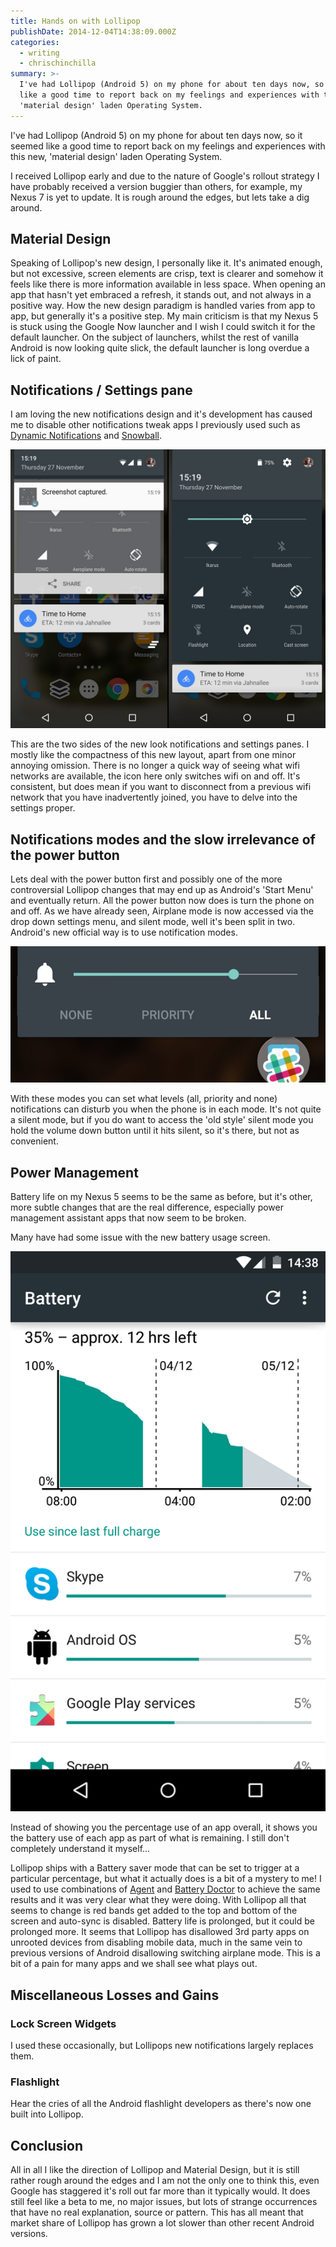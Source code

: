 ```yaml
---
title: Hands on with Lollipop
publishDate: 2014-12-04T14:38:09.000Z
categories:
  - writing
  - chrischinchilla
summary: >-
  I've had Lollipop (Android 5) on my phone for about ten days now, so it seemed
  like a good time to report back on my feelings and experiences with this new,
  'material design' laden Operating System.
---
```


I've had Lollipop (Android 5) on my phone for about ten days now, so it seemed like a good time to report back on my feelings and experiences with this new, 'material design' laden Operating System.

I received Lollipop early and due to the nature of Google's rollout strategy I have probably received a version buggier than others, for example, my Nexus 7 is yet to update. It is rough around the edges, but lets take a dig around.

## Material Design
Speaking of Lollipop's new design, I personally like it. It's animated enough, but not excessive, screen elements are crisp, text is clearer and somehow it feels like there is more information available in less space. When opening an app that hasn't yet embraced a refresh, it stands out, and not always in a positive way. How the new design paradigm is handled varies from app to app, but generally it's a positive step. My main criticism is that my Nexus 5 is stuck using the Google Now launcher and I wish I could switch it for the default launcher. On the subject of launchers, whilst the rest of vanilla Android is now looking quite slick, the default launcher is long overdue a lick of paint.

## Notifications / Settings pane
I am loving the new notifications design and it's development has caused me to disable other notifications tweak apps I previously used such as <a href="https://play.google.com/store/apps/details?id=com.greatbytes.activenotifications&hl=en" target="_blank">Dynamic Notifications</a> and <a href="https://play.google.com/store/apps/details?id=com.squanda.swoop.app" target="_blank">Snowball</a>.

![](/images/notscreen.jpg)

This are the two sides of the new look notifications and settings panes. I mostly like the compactness of this new layout, apart from one minor annoying omission. There is no longer a quick way of seeing what wifi networks are available, the icon here only switches wifi on and off. It's consistent, but does mean if you want to disconnect from a previous wifi network that you have inadvertently joined, you have to delve into the settings proper.

## Notifications modes and the slow irrelevance of the power button
Lets deal with the power button first and possibly one of the more controversial Lollipop changes that may end up as Android's 'Start Menu' and eventually return. All the power button now does is turn the phone on and off. As we have already seen, Airplane mode is now accessed via the drop down settings menu, and silent mode, well it's been split in two. Android's new official way is to use notification modes.

![](/images/notmode.jpg)

With these modes you can set what levels (all, priority and none) notifications can disturb you when the phone is in each mode. It's not quite a silent mode, but if you do want to access the 'old style' silent mode you hold the volume down button until it hits silent, so it's there, but not as convenient.

## Power Management
Battery life on my Nexus 5 seems to be the same as before, but it's other, more subtle changes that are the real difference, especially power management assistant apps that now seem to be broken.

Many have had some issue with the new battery usage screen.

![](/images/battery.png)

Instead of showing you the percentage use of an app overall, it shows you the battery use of each app as part of what is remaining. I still don't completely understand it myself...

Lollipop ships with a Battery saver mode that can be set to trigger at a particular percentage, but what it actually does is a bit of a mystery to me! I used to use combinations of <a href="https://play.google.com/store/apps/details?id=com.tryagent" target="_blank">Agent</a> and <a href="https://play.google.com/store/apps/details?id=com.ijinshan.kbatterydoctor_en&hl=en" target="_blank">Battery Doctor</a> to achieve the same results and it was very clear what they were doing. With Lollipop all that seems to change is red bands get added to the top and bottom of the screen and auto-sync is disabled. Battery life is prolonged, but it could be prolonged more. It seems that Lollipop has disallowed 3rd party apps on unrooted devices from disabling mobile data, much in the same vein to previous versions of Android disallowing switching airplane mode. This is a bit of a pain for many apps and we shall see what plays out.

## Miscellaneous Losses and Gains
### Lock Screen Widgets
I used these occasionally, but Lollipops new notifications largely replaces them.

### Flashlight
Hear the cries of all the Android flashlight developers as there's now one built into Lollipop.

## Conclusion
All in all I like the direction of Lollipop and Material Design, but it is still rather rough around the edges and I am not the only one to think this, even Google has staggered it's roll out far more than it typically would. It does still feel like a beta to me, no major issues, but lots of strange occurrences that have no real explanation, source or pattern. This has all meant that market share of Lollipop has grown a lot slower than other recent Android versions.
